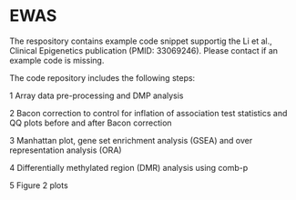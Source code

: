 # EWAS

The respository contains example code snippet supportig the Li et al., Clinical Epigenetics publication (PMID: 33069246). Please contact if an example code is missing.

The code repository includes the following steps:

1 Array data pre-processing and DMP analysis

2 Bacon correction to control for inflation of association test statistics and QQ plots before and after Bacon correction

3 Manhattan plot, gene set enrichment analysis (GSEA) and over representation analysis (ORA)

4 Differentially methylated region (DMR) analysis using comb-p

5 Figure 2 plots


